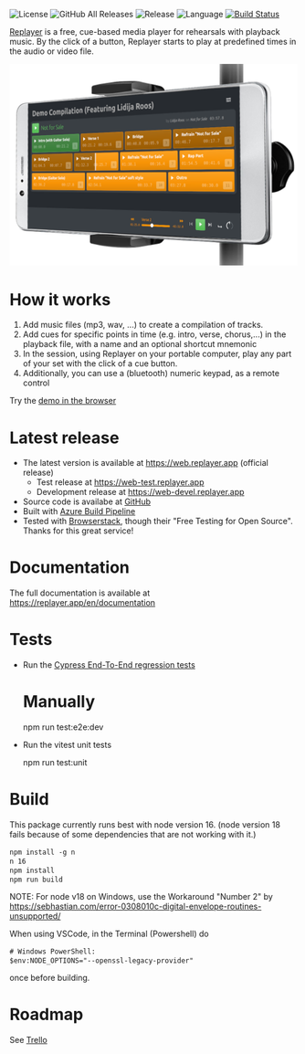 ![License](https://img.shields.io/github/license/suterma/replayer-pwa.svg)
![GitHub All Releases](https://img.shields.io/github/downloads/suterma/replayer-pwa/total.svg)
![Release](https://img.shields.io/github/release/suterma/replayer-pwa.svg)
![Language](https://img.shields.io/github/languages/top/suterma/replayer-pwa.svg)
[![Build Status](https://dev.azure.com/suterma/replayer-pwa/_apis/build/status/suterma.replayer-pwa?branchName=main)](https://dev.azure.com/suterma/replayer-pwa/_build/latest?definitionId=1&branchName=main)

[Replayer](https://replayer.app/) is a free, cue-based media player for rehearsals with playback music.
By the click of a button, Replayer starts to play at predefined times in the audio or video file.

![Visual Functioning Overview](/public/img/screenshot/web-app-on-phone-stand.png)

# How it works

1. Add music files (mp3, wav, ...) to create a compilation of tracks.
1. Add cues for specific points in time (e.g. intro, verse, chorus,...) in the playback file, with a name and an optional shortcut mnemonic
1. In the session, using Replayer on your portable computer, play any part of your set with the click of a cue button.
1. Additionally, you can use a (bluetooth) numeric keypad, as a remote control

Try the [demo in the browser](https://web.replayer.app/#demo)

# Latest release

-   The latest version is available at https://web.replayer.app (official release)
    -   Test release at https://web-test.replayer.app
    -   Development release at https://web-devel.replayer.app
-   Source code is availabe at [GitHub](https://github.com/suterma/replayer-pwa)
-   Built with [Azure Build Pipeline](https://dev.azure.com/suterma/replayer-pwa/_build?definitionId=1)
-   Tested with [Browserstack](https://live.browserstack.com/dashboard?try_live_url=https%3A%2F%2Fweb.replayer.app), though their "Free Testing for Open Source". Thanks for this great service!

# Documentation

The full documentation is available at https://replayer.app/en/documentation

# Tests

-   Run the [Cypress End-To-End regression tests](/cypress/e2e/regression)

    # Manually

    npm run test:e2e:dev

-   Run the vitest unit tests

    npm run test:unit

# Build

This package currently runs best with node version 16. (node version 18 fails because of some dependencies that are not working with it.)

    npm install -g n
    n 16
    npm install
    npm run build

NOTE: For node v18 on Windows, use the Workaround "Number 2" by https://sebhastian.com/error-0308010c-digital-envelope-routines-unsupported/

When using VSCode, in the Terminal (Powershell) do

    # Windows PowerShell:
    $env:NODE_OPTIONS="--openssl-legacy-provider"

once before building.

# Roadmap

See [Trello](https://trello.com/b/UqdfomQI/replayer-20)

